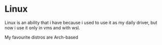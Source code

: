 # Linux
Linux is an ability that i have because i used to use it as my daily driver, but now i use it only in vms and with wsl.

My favourite distros are Arch-based